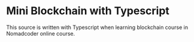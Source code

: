 # Mini Blockchain with Typescript

This source is written with Typescript when learning blockchain course in Nomadcoder online course.
